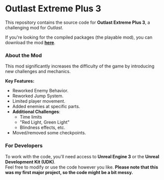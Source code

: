 # Outlast Extreme Plus 3
This repository contains the source code for **Outlast Extreme Plus 3**, a challenging mod for *Outlast*.

If you're looking for the compiled packages (the playable mod), you can download the mod **[here](https://)**.

### About the Mod
This mod significantly increases the difficulty of the game by introducing new challenges and mechanics.

**Key Features:**
- Reworked Enemy Behavior.
- Reworked Jump System.
- Limited player movement.
- Added enemies at specific parts.
- **Additional Challenges**: 
  - Time limits
  - "Red Light, Green Light"
  - Blindness effects, etc.
- Moved/removed some checkpoints.

### For Developers
To work with the code, you'll need access to **Unreal Engine 3** or the **Unreal Development Kit (UDK)**.  
Feel free to modify or use the code however you like.
**Please note that this was my first major project, so the code might be a bit messy.**